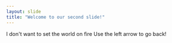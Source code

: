 ```yaml
---
layout: slide
title: "Welcome to our second slide!"
---
```

I don't want to set the world on fire
Use the left arrow to go back!
